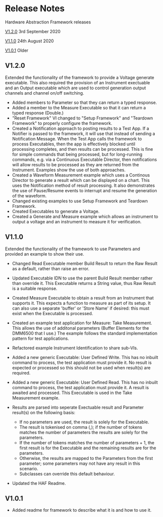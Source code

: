 # Release Notes

Hardware Abstraction Framework releases

[V1.2.0](#v1.2.0)    3rd September 2020

[V1.1.0](#v1.1.0)    24th August 2020

[V1.0.1](#v1.0.1)    Older

## V1.2.0
Extended the functionality of the framework to provide a Voltage generate executable.  This also required the provision of an Instrument exectuable and an Output executable which are used to control generation output channels and channel on/off switching.

* Added members to Parameter so that they can return a typed response.
* Added a member to the Measure Executable so that it can return a typed response (Double.)
* "Reset Framework" VI changed to "Setup Framework" and "Teardown Framework" to properly configure the framework.
* Created a Notification approach to posting results to a Test App.  If a Notifier is passed to the framework, it will use that instead of sending a Notification Message.  When the Test App calls the framework to process Executables, then the app is effectively blocked until processing completes, and then results can be processed.  This is fine for simple commands that being processed, but for long-running commands, e.g. via a Continuous Executable Director, then notifications will allow results to be processed as they are returned from the Instrument.  Examples show the use of both approaches.
* Created a Waveform Measurement example which uses a Continous Director to generate a result which can be displayed on a chart.  This uses the Notification method of result processing.  It also demonstrates the use of Pause/Resume events to interrupt and resume the generation of the waveform.
* Changed existing examples to use Setup Framework and Teardown Framework.
* Created Executables to generate a Voltage.
* Created a Generate and Measure example which allows an instrument to output a voltage and an instrument to measure it for verification.
 
## V1.1.0
Extended the functionality of the framework to use Parameters and provided an example to show their use.

* Changed Read Executable member Build Result to return the Raw Result as a default, rather than raise an error.
* Updated Executable IDN to use the parent Build Result member rather than override it.  This Executable returns a String value, thus Raw Result is a suitable response.
* Created Measure Executable to obtain a result from an Instrument that supports it.  This expects a function to measure as part of its setup.  It can also use a separate 'buffer' or 'Store Name' if desired: this must exist when the Executable is processed.
* Created an example test application for Measure: Take Measurement.  This allows the use of additonal parameters (Buffer Elements for the DMM6500 that I use.)  The example follows the standard implementation pattern for test applications.
* Refactored example Instrument Identification to share sub-VIs.
* Added a new generic Executable: User Defined Write.  This has no inbuilt command to process, the test application must provide it.  No result is expected or processed so this should not be used when result(s) are required.
* Added a new generic Executable: User Defined Read.  This has no inbuilt command to process, the test application must provide it.  A result is awaited and processed.  This Executable is used in the Take Measurement example.
* Results are parsed into seperate Exectuable result and Parameter result(s) on the following basis:

    * If no parameters are used, the result is solely for the Executable.
    * The result is tokenised on comma (,); if the number of tokens matches the number of parameters the results are solely for the parameters.
    * If the number of tokens matches the number of parameters + 1, the first result is for the Executable and the remaining results are for the parameters.
    * Otherwise, the results are mapped to the Parameters from the first parameter; some parameters may not have any result in this scenario.
    * Subclasses can override this default behaviour.
* Updated the HAF Readme.

## V1.0.1
* Added readme for framework to describe what it is and how to use it.